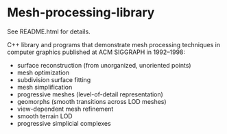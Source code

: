 # Mesh-processing-library
See README.html for details.

C++ library and programs that demonstrate mesh processing techniques in computer graphics
published at ACM SIGGRAPH in 1992–1998:

* surface reconstruction (from unorganized, unoriented points)
* mesh optimization
* subdivision surface fitting
* mesh simplification
* progressive meshes (level-of-detail representation)
* geomorphs (smooth transitions across LOD meshes)
* view-dependent mesh refinement
* smooth terrain LOD
* progressive simplicial complexes


